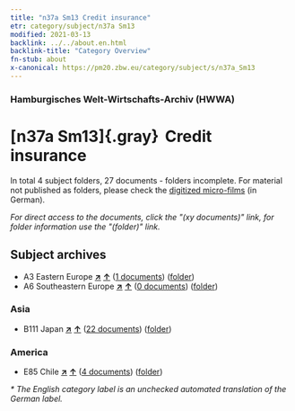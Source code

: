 ```yaml
---
title: "n37a Sm13 Credit insurance"
etr: category/subject/n37a Sm13
modified: 2021-03-13
backlink: ../../about.en.html
backlink-title: "Category Overview"
fn-stub: about
x-canonical: https://pm20.zbw.eu/category/subject/s/n37a_Sm13
---
```


### Hamburgisches Welt-Wirtschafts-Archiv (HWWA)
# [n37a Sm13]{.gray}&#8201; Credit insurance&#160; 





In total 4 subject folders, 27 documents - folders incomplete.
For material not published as folders, please check the [digitized micro-films](/film/h1_sh.de.html) (in German).

_For direct access to the documents, click the "(xy documents)" link, for folder information use the "(folder)" link._

## Subject archives


- A3 Eastern Europe [**&nearr;**](../../../geo/i/140896/about.en.html "Eastern Europe (all folders)") [**&uarr;**](../../../geo/about.en.html#A3 "Country category system") (<a href="https://pm20.zbw.eu/dfgview/sh/140896,145748" title="about: Eastern Europe : Credit insurance" target="_blank">1 documents</a>) ([folder](../../../../folder/sh/1408xx/140896/1457xx/145748/about.en.html))
- A6 Southeastern Europe [**&nearr;**](../../../geo/i/140900/about.en.html "Southeastern Europe (all folders)") [**&uarr;**](../../../geo/about.en.html#A6 "Country category system") (<a href="https://pm20.zbw.eu/dfgview/sh/140900,145748" title="about: Southeastern Europe : Credit insurance" target="_blank">0 documents</a>) ([folder](../../../../folder/sh/1409xx/140900/1457xx/145748/about.en.html))

### Asia

- B111 Japan [**&nearr;**](../../../geo/i/141272/about.en.html "Japan (all folders)") [**&uarr;**](../../../geo/about.en.html#B111 "Country category system") (<a href="https://pm20.zbw.eu/dfgview/sh/141272,145748" title="about: Japan : Credit insurance" target="_blank">22 documents</a>) ([folder](../../../../folder/sh/1412xx/141272/1457xx/145748/about.en.html))

### America

- E85 Chile [**&nearr;**](../../../geo/i/141691/about.en.html "Chile (all folders)") [**&uarr;**](../../../geo/about.en.html#E85 "Country category system") (<a href="https://pm20.zbw.eu/dfgview/sh/141691,145748" title="about: Chile : Credit insurance" target="_blank">4 documents</a>) ([folder](../../../../folder/sh/1416xx/141691/1457xx/145748/about.en.html))


_* The English category label is an unchecked automated translation of the German label._

